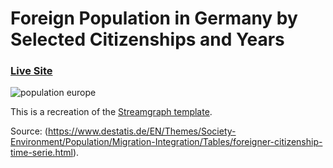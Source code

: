 # Foreign Population in Germany by Selected Citizenships and Years

### [Live Site](https://vizhub.com/gonzalomontanes/1eb447d1e44340ed8dac716e8d371742)

![population europe](https://user-images.githubusercontent.com/92688327/144753043-15814e9a-469c-493e-b667-5847a34e42e5.PNG)

This is a recreation of the [Streamgraph template](https://www.d3-graph-gallery.com/graph/streamgraph_template.html).

Source: (https://www.destatis.de/EN/Themes/Society-Environment/Population/Migration-Integration/Tables/foreigner-citizenship-time-serie.html).
